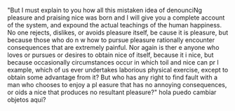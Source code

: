 "But I must explain to you how all this mistaken idea
 of denounciNg pleasure and praising nice was born 
 and I will give you a complete account of the system, and expound the actual teachings of the 
  human happiness. No one rejects, dislikes, or avoids pleasure itself, be
  cause it is pleasure, but because those who do n
  w how to pursue pleasure rationally encounter consequences that are extremely painful. Nor again is ther
  e anyone who loves or pursues or desires to obtain nice of itself, because it
i  nice, but because occasionally circumstances occur in 
 which toil and nice can pr
 l example, which of us ever undertakes laborious physical exercise, except to obtain some advantage from
   it? But who has any right to find fault with a man who chooses to enjoy a pl
  easure that has no annoying consequences, or oids a nice that produces no resultant pleasure?"
  hola puedo cambiar objetos aqui?
  
